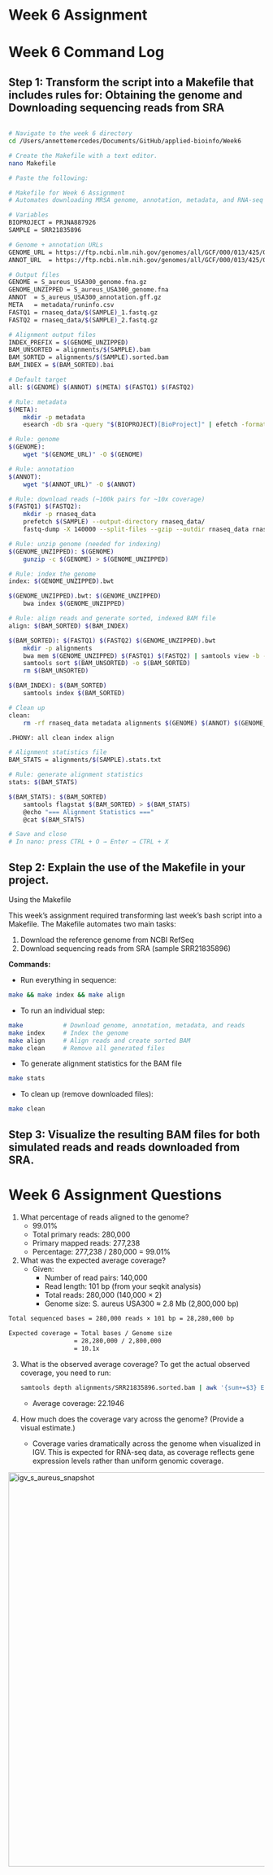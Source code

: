 # Week 6 Assignment

# Week 6 Command Log

## Step 1: Transform the script into a Makefile that includes rules for: Obtaining the genome and Downloading sequencing reads from SRA

```bash

# Navigate to the week 6 directory
cd /Users/annettemercedes/Documents/GitHub/applied-bioinfo/Week6

# Create the Makefile with a text editor.
nano Makefile

# Paste the following:

# Makefile for Week 6 Assignment
# Automates downloading MRSA genome, annotation, metadata, and RNA-seq reads

# Variables
BIOPROJECT = PRJNA887926
SAMPLE = SRR21835896

# Genome + annotation URLs
GENOME_URL = https://ftp.ncbi.nlm.nih.gov/genomes/all/GCF/000/013/425/GCF_000013425.1_ASM1342v1/GCF_000013425.1_ASM1342v1_genomic.fna.gz
ANNOT_URL  = https://ftp.ncbi.nlm.nih.gov/genomes/all/GCF/000/013/425/GCF_000013425.1_ASM1342v1/GCF_000013425.1_ASM1342v1_genomic.gff.gz

# Output files
GENOME = S_aureus_USA300_genome.fna.gz
GENOME_UNZIPPED = S_aureus_USA300_genome.fna
ANNOT  = S_aureus_USA300_annotation.gff.gz
META   = metadata/runinfo.csv
FASTQ1 = rnaseq_data/$(SAMPLE)_1.fastq.gz
FASTQ2 = rnaseq_data/$(SAMPLE)_2.fastq.gz

# Alignment output files
INDEX_PREFIX = $(GENOME_UNZIPPED)
BAM_UNSORTED = alignments/$(SAMPLE).bam
BAM_SORTED = alignments/$(SAMPLE).sorted.bam
BAM_INDEX = $(BAM_SORTED).bai

# Default target
all: $(GENOME) $(ANNOT) $(META) $(FASTQ1) $(FASTQ2)

# Rule: metadata
$(META):
	mkdir -p metadata
	esearch -db sra -query "$(BIOPROJECT)[BioProject]" | efetch -format runinfo > $(META)

# Rule: genome
$(GENOME):
	wget "$(GENOME_URL)" -O $(GENOME)

# Rule: annotation
$(ANNOT):
	wget "$(ANNOT_URL)" -O $(ANNOT)

# Rule: download reads (~100k pairs for ~10x coverage)
$(FASTQ1) $(FASTQ2):
	mkdir -p rnaseq_data
	prefetch $(SAMPLE) --output-directory rnaseq_data/
	fastq-dump -X 140000 --split-files --gzip --outdir rnaseq_data rnaseq_data/$(SAMPLE)/$(SAMPLE).sra

# Rule: unzip genome (needed for indexing)
$(GENOME_UNZIPPED): $(GENOME)
	gunzip -c $(GENOME) > $(GENOME_UNZIPPED)

# Rule: index the genome
index: $(GENOME_UNZIPPED).bwt

$(GENOME_UNZIPPED).bwt: $(GENOME_UNZIPPED)
	bwa index $(GENOME_UNZIPPED)

# Rule: align reads and generate sorted, indexed BAM file
align: $(BAM_SORTED) $(BAM_INDEX)

$(BAM_SORTED): $(FASTQ1) $(FASTQ2) $(GENOME_UNZIPPED).bwt
	mkdir -p alignments
	bwa mem $(GENOME_UNZIPPED) $(FASTQ1) $(FASTQ2) | samtools view -b -o $(BAM_UNSORTED)
	samtools sort $(BAM_UNSORTED) -o $(BAM_SORTED)
	rm $(BAM_UNSORTED)

$(BAM_INDEX): $(BAM_SORTED)
	samtools index $(BAM_SORTED)

# Clean up
clean:
	rm -rf rnaseq_data metadata alignments $(GENOME) $(ANNOT) $(GENOME_UNZIPPED) $(GENOME_UNZIPPED).*

.PHONY: all clean index align

# Alignment statistics file
BAM_STATS = alignments/$(SAMPLE).stats.txt

# Rule: generate alignment statistics
stats: $(BAM_STATS)

$(BAM_STATS): $(BAM_SORTED)
	samtools flagstat $(BAM_SORTED) > $(BAM_STATS)
	@echo "=== Alignment Statistics ===" 
	@cat $(BAM_STATS)

# Save and close
# In nano: press CTRL + O → Enter → CTRL + X
```
## Step 2: Explain the use of the Makefile in your project.

Using the Makefile

This week’s assignment required transforming last week’s bash script into a Makefile. The Makefile automates two main tasks:
1. Download the reference genome from NCBI RefSeq
2. Download sequencing reads from SRA (sample SRR21835896)

**Commands:**
* Run everything in sequence:
```bash
make && make index && make align
```
* To run an individual step:
```bash
make           # Download genome, annotation, metadata, and reads
make index     # Index the genome
make align     # Align reads and create sorted BAM
make clean     # Remove all generated files
```
* To generate alignment statistics for the BAM file
```bash
make stats
```
* To clean up (remove downloaded files):
```bash
make clean
```

## Step 3: Visualize the resulting BAM files for both simulated reads and reads downloaded from SRA.

# Week 6 Assignment Questions

1. What percentage of reads aligned to the genome?
   - 99.01%
   - Total primary reads: 280,000
   - Primary mapped reads: 277,238
   - Percentage: 277,238 / 280,000 = 99.01%
2. What was the expected average coverage?
   - Given:
     * Number of read pairs: 140,000
     * Read length: 101 bp (from your seqkit analysis)
     * Total reads: 280,000 (140,000 × 2)
     * Genome size: S. aureus USA300 ≈ 2.8 Mb (2,800,000 bp)

```bash
Total sequenced bases = 280,000 reads × 101 bp = 28,280,000 bp

Expected coverage = Total bases / Genome size
                  = 28,280,000 / 2,800,000
                  = 10.1x
```

3. What is the observed average coverage?
   To get the actual observed coverage, you need to run:

   ```bash
   samtools depth alignments/SRR21835896.sorted.bam | awk '{sum+=$3} END {print "Average coverage: " sum/NR}'
   ```
   - Average coverage: 22.1946
4. How much does the coverage vary across the genome? (Provide a visual estimate.)

	- Coverage varies dramatically across the genome when visualized in IGV. This is expected for RNA-seq data, as coverage reflects gene       expression levels rather than uniform genomic coverage. 

<img width="1440" height="775" alt="igv_s_aureus_snapshot" src="https://github.com/user-attachments/assets/508de507-0c88-4698-b9d4-aa3379861aa6" />

